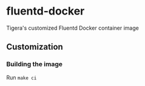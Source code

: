 # fluentd-docker
Tigera's customized Fluentd Docker container image

## Customization

### Building the image

Run `make ci`
